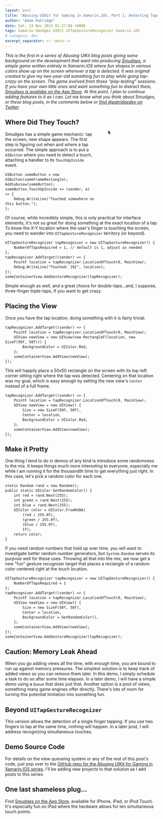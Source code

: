```yaml
---
layout: post
title: "Abusing UIKit for Gaming in Xamarin.iOS, Part 1: Detecting Taps and Placing Views with UITapGestureRecognizer"
author: "Adam Patridge"
date: Sat, 23 Nov 2013 01:27:08 +0000
tags: Xamarin Smudges UIKit UITapGestureRecognizer Xamarin.iOS
# category: dev
excerpt_separator: <!--more-->
---
```


_This is the first in a series of Abusing UIKit blog posts giving some background on the development that want into producing [Smudges](/smudges/), a simple game written entirely in Xamarin.iOS where fun shapes in various colors show up on the screen wherever a tap is detected. It was original created to give my two-year-old something fun to play while going tap-crazy on the screen. The game evolved from those "play-testing" sessions. If you have your own little ones and want something fun to distract them, [Smudges is availabe on the App Store](https://itunes.apple.com/us/app/smudges/id739618884?mt=8&uo=4&ct=blog). At this point, I plan to continue adding features to it as I can. Let me know what you think about Smudges, or these blog posts, in the comments below or [find @patridgedev on Twitter](https://twitter.com/patridgedev/)._

<div style="float: right; padding-left: 10px;"><img style="width: 200px;" src="/wp-content/uploads/2013/11/PlacingViewsDemo.gif" alt="Demo animation of placing views with a UITapGestureRecognizer." /></div>

## Where Did They Touch?

Smudges has a simple game mechanic: tap the screen, new shape appears. The first step is figuring out when and where a tap occurred. The simple approach is to put a `UIButton` where you need to detect a touch, attaching a handler to its `TouchUpInside` event.

<!--more-->

    UIButton someButton = new UIButton(someFrameRectangle);
    AddSubview(someButton);
    someButton.TouchUpInside += (sender, e) => {
        Debug.WriteLine("Touched somewhere on this button.");
    };

Of course, while incredibly simple, this is only practical for interface elements; it's not so great for doing something at the exact location of a tap. To know the X-Y location where the user's finger is touching the screen, you need to wander into `UITapGestureRecognizer` territory (or beyond).

    UITapGestureRecognizer tapRecognizer = new UITapGestureRecognizer() {
        NumberOfTapsRequired = 1, // default is 1, adjust as needed
    };
    tapRecognizer.AddTarget((sender) => {
        PointF location = tapRecognizer.LocationOfTouch(0, MainView);
        Debug.WriteLine("Touched: {0}", location);
    });
    someContainerView.AddGestureRecognizer(tapRecognizer);

Simple enough as well, and a great choice for double-taps...and, I suppose, three-finger triple-taps, if you want to get crazy.

## Placing the View

Once you have the tap location, doing something with it is fairly trivial.

    tapRecognizer.AddTarget((sender) => {
        PointF location = tapRecognizer.LocationOfTouch(0, MainView);
        UIView newView = new UIView(new RectangleF(location, new SizeF(50f, 50f))) {
            BackgroundColor = UIColor.Red,
        };
        someContainerView.AddView(newView);
    });

This will happily place a 50x50 rectangle on the screen with its top-left corner sitting right where the tap was detected. Centering on that location was my goal, which is easy enough by setting the new view's `Center` instead of a full frame.

    tapRecognizer.AddTarget((sender) => {
        PointF location = tapRecognizer.LocationOfTouch(0, MainView);
        UIView newView = new UIView() {
            Size = new SizeF(50f, 50f),
            Center = location,
            BackgroundColor = UIColor.Red,
        };
        someContainerView.AddView(newView);
    });

## Make it Pretty

One thing I tend to do in demos of any kind is introduce some randomness to the mix. It keeps things much more interesting to everyone, especially me while I am running it for the thousandth time to get everything just right. In this case, let's pick a random color for each one.

    static Random rand = new Random();
    public static UIColor GetRandomColor() {
        int red = rand.Next(255);
        int green = rand.Next(255);
        int blue = rand.Next(255);
        UIColor color = UIColor.FromRGBA(
            (red / 255.0f),
            (green / 255.0f),
            (blue / 255.0f),
            1f);
        return color;
    }

If you need random numbers that hold up over time, you will want to investigate better random number generators, but `System.Random` serves its purpose well for these uses. Throwing all that into the mix, we now get a new "fun" gesture recognizer target that places a rectangle of a random color centered right at the touch location.

    UITapGestureRecognizer tapRecognizer = new UITapGestureRecognizer() {
        NumberOfTapsRequired = 1
    };
    tapRecognizer.AddTarget((sender) => {
        PointF location = tapRecognizer.LocationOfTouch(0, MainView);
        UIView newView = new UIView() {
            Size = new SizeF(50f, 50f),
            Center = location,
            BackgroundColor = GetRandomColor(),
        };
        someContainerView.AddView(newView);
    });
    someContainerView.AddGestureRecognizer(tapRecognizer);

## Caution: Memory Leak Ahead

When you go adding views all the time, with enough time, you are bound to run up against memory pressures. The simplest solution is to keep track of added views so you can remove them later. In this demo, I simply schedule a task to do so after some time elapses. In a later demo, I will have a simple demo using a `Queue` that does just that. Another option is a pool of views, something many game engines offer directly. There's lots of room for turning this potential limitation into something fun.

## Beyond `UITapGestureRecognizer`

This version allows the detection of a single finger tapping. If you use two fingers to tap at the same time, nothing will happen. In a later post, I will address recognizing simultaneous touches.

## Demo Source Code

For details on the view queueing system or any of the rest of this post's code, just pop over to the [GitHub repo for the Abusing UIKit for Gaming in Xamarin.IOS series](https://github.com/patridge/UIKitAbuse). I'll be adding new projects to that solution as I add posts to this series.

## One last shameless plug...

Find [Smudges on the App Store](https://itunes.apple.com/us/app/smudges/id739618884?mt=8&uo=4&ct=blog), available for iPhone, iPad, or iPod Touch. It's especially fun on iPad where the hardware allows for ten simultaneous touch points.
